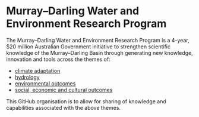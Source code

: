 # Murray–Darling Water and Environment Research Program

The Murray–Darling Water and Environment Research Program is a 4-year, $20 million Australian Government initiative to strengthen scientific knowledge of the Murray–Darling Basin through generating new knowledge, innovation and tools across the themes of:

- [climate adaptation](http://getinvolved.mdba.gov.au/murray-darling-water-and-environment-research-program-climate)
- [hydrology](http://getinvolved.mdba.gov.au/murray-darling-water-and-environment-research-program-hydrology)
- [environmental outcomes](http://getinvolved.mdba.gov.au/murray-darling-water-and-environment-research-program-environment)
- [social, economic and cultural outcomes](http://getinvolved.mdba.gov.au/murray-darling-water-and-environment-research-program-social)

This GitHub organisation is to allow for sharing of knowledge and capabilities associated with the above themes.

